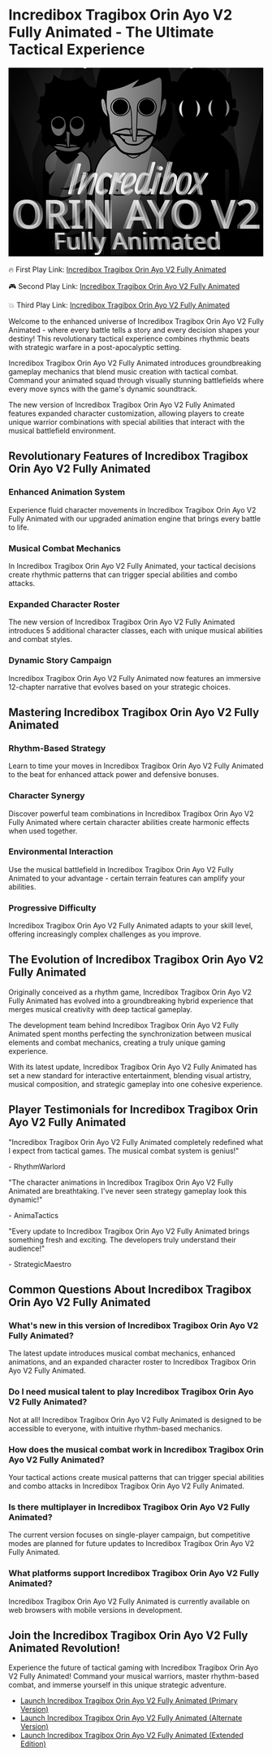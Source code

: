 # Incredibox Tragibox Orin Ayo V2 Fully Animated - The Ultimate Tactical Experience

![Incredibox Tragibox Orin Ayo V2 Fully Animated](https://raw.githubusercontent.com/sprunkiscrunkly/incredibox-tragibox-orin-ayo-v2-fully-animated/refs/heads/main/incredibox-tragibox-orin-ayo-v2-fully-animated.png "Incredibox Tragibox Orin Ayo V2 Fully Animated")

🔥 First Play Link: [Incredibox Tragibox Orin Ayo V2 Fully Animated](https://sprunksters.com/incredibox-tragibox-orin-ayo-v2-fully-animated/ "Incredibox Tragibox Orin Ayo V2 Fully Animated")

🎮 Second Play Link: [Incredibox Tragibox Orin Ayo V2 Fully Animated](https://sprunkiscrunkly.com/incredibox-tragibox-orin-ayo-v2-fully-animated/ "Incredibox Tragibox Orin Ayo V2 Fully Animated")

💥 Third Play Link: [Incredibox Tragibox Orin Ayo V2 Fully Animated](https://sprunkipyramixed.com/incredibox-tragibox-orin-ayo-v2-fully-animated/ "Incredibox Tragibox Orin Ayo V2 Fully Animated")

Welcome to the enhanced universe of Incredibox Tragibox Orin Ayo V2 Fully Animated - where every battle tells a story and every decision shapes your destiny! This revolutionary tactical experience combines rhythmic beats with strategic warfare in a post-apocalyptic setting.

Incredibox Tragibox Orin Ayo V2 Fully Animated introduces groundbreaking gameplay mechanics that blend music creation with tactical combat. Command your animated squad through visually stunning battlefields where every move syncs with the game's dynamic soundtrack.

The new version of Incredibox Tragibox Orin Ayo V2 Fully Animated features expanded character customization, allowing players to create unique warrior combinations with special abilities that interact with the musical battlefield environment.

## Revolutionary Features of Incredibox Tragibox Orin Ayo V2 Fully Animated

### Enhanced Animation System
Experience fluid character movements in Incredibox Tragibox Orin Ayo V2 Fully Animated with our upgraded animation engine that brings every battle to life.

### Musical Combat Mechanics
In Incredibox Tragibox Orin Ayo V2 Fully Animated, your tactical decisions create rhythmic patterns that can trigger special abilities and combo attacks.

### Expanded Character Roster
The new version of Incredibox Tragibox Orin Ayo V2 Fully Animated introduces 5 additional character classes, each with unique musical abilities and combat styles.

### Dynamic Story Campaign
Incredibox Tragibox Orin Ayo V2 Fully Animated now features an immersive 12-chapter narrative that evolves based on your strategic choices.

## Mastering Incredibox Tragibox Orin Ayo V2 Fully Animated

### Rhythm-Based Strategy
Learn to time your moves in Incredibox Tragibox Orin Ayo V2 Fully Animated to the beat for enhanced attack power and defensive bonuses.

### Character Synergy
Discover powerful team combinations in Incredibox Tragibox Orin Ayo V2 Fully Animated where certain character abilities create harmonic effects when used together.

### Environmental Interaction
Use the musical battlefield in Incredibox Tragibox Orin Ayo V2 Fully Animated to your advantage - certain terrain features can amplify your abilities.

### Progressive Difficulty
Incredibox Tragibox Orin Ayo V2 Fully Animated adapts to your skill level, offering increasingly complex challenges as you improve.

## The Evolution of Incredibox Tragibox Orin Ayo V2 Fully Animated

Originally conceived as a rhythm game, Incredibox Tragibox Orin Ayo V2 Fully Animated has evolved into a groundbreaking hybrid experience that merges musical creativity with deep tactical gameplay.

The development team behind Incredibox Tragibox Orin Ayo V2 Fully Animated spent months perfecting the synchronization between musical elements and combat mechanics, creating a truly unique gaming experience.

With its latest update, Incredibox Tragibox Orin Ayo V2 Fully Animated has set a new standard for interactive entertainment, blending visual artistry, musical composition, and strategic gameplay into one cohesive experience.

## Player Testimonials for Incredibox Tragibox Orin Ayo V2 Fully Animated

"Incredibox Tragibox Orin Ayo V2 Fully Animated completely redefined what I expect from tactical games. The musical combat system is genius!"

\- RhythmWarlord

"The character animations in Incredibox Tragibox Orin Ayo V2 Fully Animated are breathtaking. I've never seen strategy gameplay look this dynamic!"

\- AnimaTactics

"Every update to Incredibox Tragibox Orin Ayo V2 Fully Animated brings something fresh and exciting. The developers truly understand their audience!"

\- StrategicMaestro

## Common Questions About Incredibox Tragibox Orin Ayo V2 Fully Animated

### What's new in this version of Incredibox Tragibox Orin Ayo V2 Fully Animated?
The latest update introduces musical combat mechanics, enhanced animations, and an expanded character roster to Incredibox Tragibox Orin Ayo V2 Fully Animated.

### Do I need musical talent to play Incredibox Tragibox Orin Ayo V2 Fully Animated?
Not at all! Incredibox Tragibox Orin Ayo V2 Fully Animated is designed to be accessible to everyone, with intuitive rhythm-based mechanics.

### How does the musical combat work in Incredibox Tragibox Orin Ayo V2 Fully Animated?
Your tactical actions create musical patterns that can trigger special abilities and combo attacks in Incredibox Tragibox Orin Ayo V2 Fully Animated.

### Is there multiplayer in Incredibox Tragibox Orin Ayo V2 Fully Animated?
The current version focuses on single-player campaign, but competitive modes are planned for future updates to Incredibox Tragibox Orin Ayo V2 Fully Animated.

### What platforms support Incredibox Tragibox Orin Ayo V2 Fully Animated?
Incredibox Tragibox Orin Ayo V2 Fully Animated is currently available on web browsers with mobile versions in development.

## Join the Incredibox Tragibox Orin Ayo V2 Fully Animated Revolution!

Experience the future of tactical gaming with Incredibox Tragibox Orin Ayo V2 Fully Animated! Command your musical warriors, master rhythm-based combat, and immerse yourself in this unique strategic adventure.

- [Launch Incredibox Tragibox Orin Ayo V2 Fully Animated (Primary Version)](https://sprunksters.com/incredibox-tragibox-orin-ayo-v2-fully-animated/)
- [Launch Incredibox Tragibox Orin Ayo V2 Fully Animated (Alternate Version)](https://sprunkiscrunkly.com/incredibox-tragibox-orin-ayo-v2-fully-animated/)
- [Launch Incredibox Tragibox Orin Ayo V2 Fully Animated (Extended Edition)](https://sprunkipyramixed.com/incredibox-tragibox-orin-ayo-v2-fully-animated/)
